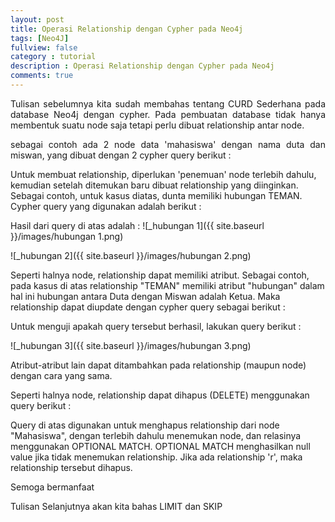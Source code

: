 ```yaml
---
layout: post
title: Operasi Relationship dengan Cypher pada Neo4j
tags: [Neo4J]
fullview: false
category : tutorial
description : Operasi Relationship dengan Cypher pada Neo4j
comments: true
---
```

<div style="text-align: justify">
 Tulisan sebelumnya kita sudah membahas tentang CURD Sederhana pada database Neo4j dengan cypher. Pada pembuatan database tidak hanya membentuk suatu node saja tetapi perlu dibuat relationship antar node.
  
sebagai contoh ada 2 node data 'mahasiswa' dengan nama duta dan miswan, yang dibuat dengan 2 cypher query berikut :
  </div>
 <script src="https://gist.github.com/wanwanvm/103c60203d4267d1834d4fa826a1e83f.js"></script>
 Untuk membuat relationship, diperlukan 'penemuan' node terlebih dahulu, kemudian setelah ditemukan baru dibuat relationship yang diinginkan. Sebagai contoh, untuk kasus diatas, dunta memiliki hubungan TEMAN. Cypher query yang digunakan adalah berikut :

<script src="https://gist.github.com/wanwanvm/a8cf63e40a1415d298012445ba995789.js"></script>

Hasil dari query di atas adalah :
![_hubungan 1]({{ site.baseurl }}/images/hubungan 1.png)

![_hubungan 2]({{ site.baseurl }}/images/hubungan 2.png)


Seperti halnya node, relationship dapat memiliki atribut. Sebagai contoh, pada kasus di atas relationship "TEMAN" memiliki atribut "hubungan" dalam hal ini hubungan antara Duta dengan Miswan adalah Ketua. Maka relationship dapat diupdate dengan cypher query sebagai berikut :

<script src="https://gist.github.com/wanwanvm/1042c2da777b77bbae54a74658855362.js"></script>

Untuk menguji apakah query tersebut berhasil, lakukan query berikut :

<script src="https://gist.github.com/wanwanvm/803c136b856dfcc8fca80d63f695d63c.js"></script>

![_hubungan 3]({{ site.baseurl }}/images/hubungan 3.png)

Atribut-atribut lain dapat ditambahkan pada relationship (maupun node) dengan cara yang sama.

Seperti halnya node, relationship dapat dihapus (DELETE) menggunakan query berikut :

<script src="https://gist.github.com/wanwanvm/95927b5559ee2f20e1e993f88e4c7093.js"></script>

Query di atas digunakan untuk menghapus relationship dari node "Mahasiswa", dengan terlebih dahulu menemukan node, dan relasinya menggunakan OPTIONAL MATCH. OPTIONAL MATCH menghasilkan null value jika tidak menemukan relationship. Jika ada relationship 'r', maka relationship tersebut dihapus.

Semoga bermanfaat

Tulisan Selanjutnya akan kita bahas LIMIT dan SKIP 

